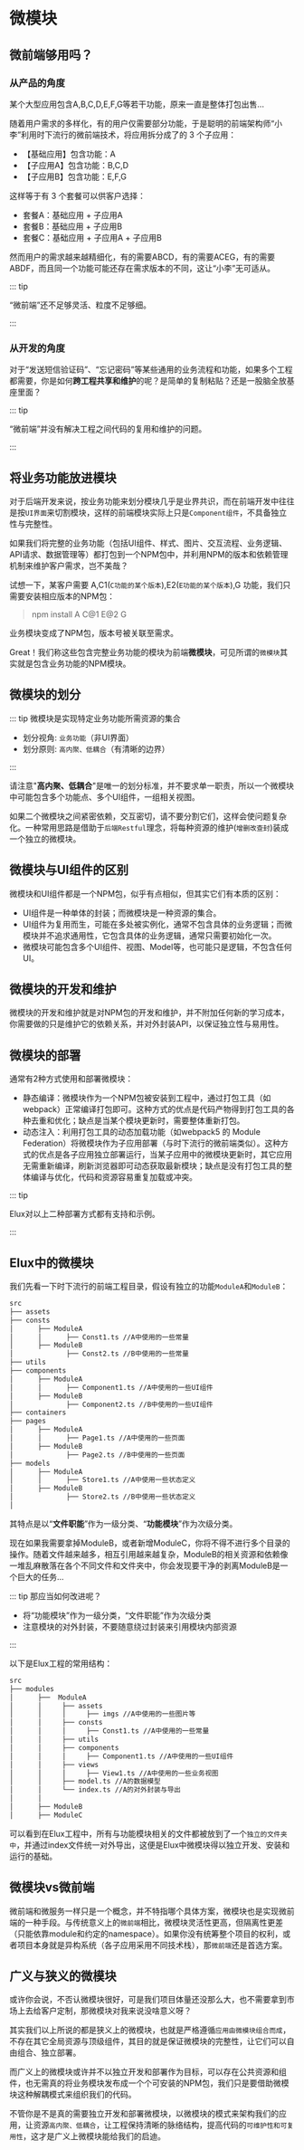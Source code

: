 # 微模块

## 微前端够用吗？

### 从产品的角度

某个大型应用包含A,B,C,D,E,F,G等若干功能，原来一直是整体打包出售...

随着用户需求的多样化，有的用户仅需要部分功能，于是聪明的前端架构师“小李”利用时下流行的微前端技术，将应用拆分成了的 3 个子应用：

- 【基础应用】包含功能：A
- 【子应用A】包含功能：B,C,D
- 【子应用B】包含功能：E,F,G

这样等于有 3 个套餐可以供客户选择：

- 套餐A：基础应用 + 子应用A
- 套餐B：基础应用 + 子应用B
- 套餐C：基础应用 + 子应用A + 子应用B

然而用户的需求越来越精细化，有的需要ABCD，有的需要ACEG，有的需要ABDF，而且同一个功能可能还存在需求版本的不同，这让“小李”无可适从。

::: tip

“微前端”还不足够灵活、粒度不足够细。

:::

### 从开发的角度

对于“发送短信验证码”、“忘记密码”等某些通用的业务流程和功能，如果多个工程都需要，你是如何**跨工程共享和维护**的呢？是简单的复制粘贴？还是一股脑全放基座里面？

::: tip

“微前端”并没有解决工程之间代码的复用和维护的问题。

:::

## 将业务功能放进模块

对于后端开发来说，按业务功能来划分模块几乎是业界共识，而在前端开发中往往是按`UI界面`来切割模块，这样的前端模块实际上只是`Component组件`，不具备独立性与完整性。

如果我们将完整的业务功能（包括UI组件、样式、图片、交互流程、业务逻辑、API请求、数据管理等）都打包到一个NPM包中，并利用NPM的版本和依赖管理机制来维护客户需求，岂不美哉？

试想一下，某客户需要 A,C1(`C功能的某个版本`),E2(`E功能的某个版本`),G 功能，我们只需要安装相应版本的NPM包：

> npm install A C@1 E@2 G

业务模块变成了NPM包，版本号被关联至需求。

Great！我们称这些包含完整业务功能的模块为前端**微模块**，可见所谓的`微模块`其实就是包含业务功能的NPM模块。

## 微模块的划分

::: tip 微模块是实现特定业务功能所需资源的集合

- 划分视角: `业务功能`（非UI界面）
- 划分原则: `高内聚、低耦合`（有清晰的边界）

:::

请注意"**高内聚、低耦合**"是唯一的划分标准，并不要求单一职责，所以一个微模块中可能包含多个功能点、多个UI组件，一组相关视图。

如果二个微模块之间紧密依赖，交互密切，请不要分割它们，这样会使问题复杂化。一种常用思路是借助于`后端Restful`理念，将每种资源的维护(`增删改查封`)装成一个独立的微模块。

## 微模块与UI组件的区别

微模块和UI组件都是一个NPM包，似乎有点相似，但其实它们有本质的区别：

- UI组件是一种单体的封装；而微模块是一种资源的集合。
- UI组件为复用而生，可能在多处被实例化，通常不包含具体的业务逻辑；而微模块并不追求通用性，它包含具体的业务逻辑，通常只需要初始化一次。
- 微模块可能包含多个UI组件、视图、Model等，也可能只是逻辑，不包含任何UI。

## 微模块的开发和维护

微模块的开发和维护就是对NPM包的开发和维护，并不附加任何新的学习成本，你需要做的只是维护它的依赖关系，并对外封装API，以保证独立性与易用性。

## 微模块的部署

通常有2种方式使用和部署微模块：

- 静态编译：微模块作为一个NPM包被安装到工程中，通过打包工具（如webpack）正常编译打包即可。这种方式的优点是代码产物得到打包工具的各种去重和优化；缺点是当某个模块更新时，需要整体重新打包。
- 动态注入：利用打包工具的动态加载功能（如webpack5 的 Module Federation）将微模块作为子应用部署（与时下流行的微前端类似）。这种方式的优点是各子应用独立部署运行，当某子应用中的微模块更新时，其它应用无需重新编译，刷新浏览器即可动态获取最新模块；缺点是没有打包工具的整体编译与优化，代码和资源容易重复加载或冲突。

::: tip

Elux对以上二种部署方式都有支持和示例。

:::

## Elux中的微模块

我们先看一下时下流行的前端工程目录，假设有独立的功能`ModuleA`和`ModuleB`：

```md
src
├── assets
├── consts
│      ├── ModuleA
│      │      ├── Const1.ts //A中使用的一些常量
│      ├── ModuleB
│             ├── Const2.ts //B中使用的一些常量
├── utils
├── components
│      ├── ModuleA
│      │      ├── Component1.ts //A中使用的一些UI组件
│      ├── ModuleB
│             ├── Component2.ts //B中使用的一些UI组件
├── containers
├── pages
│      ├── ModuleA
│      │      ├── Page1.ts //A中使用的一些页面
│      ├── ModuleB
│             ├── Page2.ts //B中使用的一些页面
├── models
│      ├── ModuleA
│      │      ├── Store1.ts //A中使用一些状态定义
│      ├── ModuleB
│             ├── Store2.ts //B中使用一些状态定义
│
```

其特点是以“**文件职能**”作为一级分类、“**功能模块**”作为次级分类。

现在如果我需要拿掉ModuleB，或者新增ModuleC，你将不得不进行多个目录的操作。随着文件越来越多，相互引用越来越复杂，ModuleB的相关资源和依赖像一堆乱麻散落在各个不同文件和文件夹中，你会发现要干净的剥离ModuleB是一个巨大的任务...

::: tip 那应当如何改进呢？

- 将“功能模块”作为一级分类，“文件职能”作为次级分类
- 注意模块的对外封装，不要随意绕过封装来引用模块内部资源

:::

以下是Elux工程的常用结构：

```md
src
├── modules
│      ├──  ModuleA
│      │     ├── assets
│      │     │     ├── imgs //A中使用的一些图片等
│      │     ├── consts
│      │     │     ├── Const1.ts //A中使用的一些常量
│      │     ├── utils
│      │     ├── components
│      │     │     ├── Component1.ts //A中使用的一些UI组件
│      │     ├── views
│      │     │     ├── View1.ts //A中使用的一些业务视图
│      │     ├── model.ts //A的数据模型
│      │     └── index.ts //A的对外封装与导出
│      │ 
│      ├── ModuleB
│      ├── ModuleC
```

可以看到在Elux工程中，所有与功能模块相关的文件都被放到了一个`独立的文件夹中`，并通过index文件统一对外导出，这便是Elux中微模块得以独立开发、安装和运行的基础。

## 微模块vs微前端

微前端和微服务一样只是一个概念，并不特指哪个具体方案，微模块也是实现微前端的一种手段。与传统意义上的`微前端`相比，微模块灵活性更高，但隔离性更差（只能依靠module和约定的namespace）。如果你没有统筹整个项目的权利，或者项目本身就是异构系统（各子应用采用不同技术栈），那`微前端`还是首选方案。

## 广义与狭义的微模块

或许你会说，不否认微模块很好，可是我们项目体量还没那么大，也不需要拿到市场上去给客户定制，那微模块对我来说没啥意义呀？

其实我们以上所说的都是狭义上的微模块，也就是严格遵循`应用由微模块组合而成`，不存在其它全局资源与顶级组件，其目的就是保证微模块的完整性，让它们可以自由组合、独立部署。

而广义上的微模块或许并不以独立开发和部署作为目标，可以存在公共资源和组件，也无需真的将业务模块发布成一个个可安装的NPM包，我们只是要借助微模块这种解耦模式来组织我们的代码。

不管你是不是真的需要独立开发和部署微模块，以微模块的模式来架构我们的应用，让资源`高内聚、低耦合`，让工程保持清晰的脉络结构，提高代码的`可维护性和可复用性`，这才是广义上微模块能给我们的启迪。
